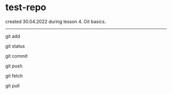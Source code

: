 # test-repo
created 30.04.2022
during lesson 4.
 Git basics.
*********************
git add

git status

git commit

git push

git fetch

git pull
